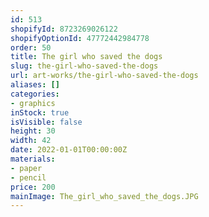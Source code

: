 ```yaml
---
id: 513
shopifyId: 8723269026122
shopifyOptionId: 47772442984778
order: 50
title: The girl who saved the dogs
slug: the-girl-who-saved-the-dogs
url: art-works/the-girl-who-saved-the-dogs
aliases: []
categories:
- graphics
inStock: true
isVisible: false
height: 30
width: 42
date: 2022-01-01T00:00:00Z
materials:
- paper
- pencil
price: 200
mainImage: The_girl_who_saved_the_dogs.JPG
---
```


